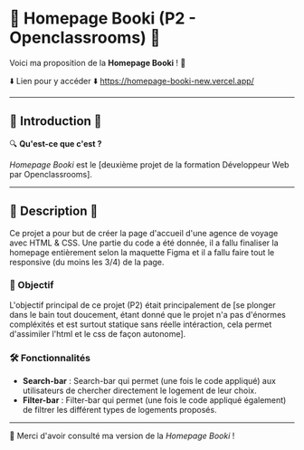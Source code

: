 # 🚀 Homepage Booki (P2 - Openclassrooms) 🚀

Voici ma proposition de la **Homepage Booki** ! 👋

⬇️ Lien pour y accéder ⬇️
https://homepage-booki-new.vercel.app/

---

## 📌 Introduction 📌

🔍 **Qu'est-ce que c'est ?**

*Homepage Booki* est le [deuxième projet de la formation Développeur Web par Openclassrooms].

---

## 📖 Description 📖
Ce projet a pour but de créer la page d'accueil d'une agence de voyage avec HTML & CSS. Une partie du code a été donnée, il a fallu finaliser la homepage entièrement selon la maquette Figma et il a fallu faire tout le responsive (du moins les 3/4) de la page.

### 🎯 Objectif

L'objectif principal de ce projet (P2) était principalement de [se plonger dans le bain tout doucement, étant donné que le projet n'a pas d'énormes compléxités et est surtout statique sans réelle intéraction, cela permet d'assimiler l'html et le css de façon autonome].

### 🛠️ Fonctionnalités

- **Search-bar** : Search-bar qui permet (une fois le code appliqué) aux utilisateurs de chercher directement le logement de leur choix.
- **Filter-bar** : Filter-bar qui permet (une fois le code appliqué également) de filtrer les différent types de logements proposés.

---

🤝 Merci d'avoir consulté ma version de la *Homepage Booki* !
